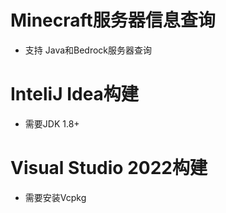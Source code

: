 # Minecraft服务器信息查询
* 支持 Java和Bedrock服务器查询

# InteliJ Idea构建
* 需要JDK 1.8+

# Visual Studio 2022构建
* 需要安装Vcpkg
